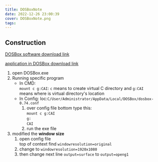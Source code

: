 ```yaml
---
title: DOSBoxNote
date: 2022-12-26 23:00:39
cover: DOSBoxNote.png
tags:
---
```


## Construction

[DOSBox software download link](https://youareaaron0.lanzoub.com/iVj4t00h3g7e)

[application in DOSBox download link](https://lifesea.org/)

1. open DOSBox.exe
2. Running specific program
   - In CMD:  
   `mount c g:CAI`: `c` means to create virtual C directory and `g:CAI` means where is virtual directory's location
   - In Config:
   loc:`C/User/Administrator/AppData/Local/DOSBox/dosbox-0.74.conf`  
     1. over config file bottom type this:  
        `mount c g:CAI`  
        `g:`  
        `CAI`  
     2. run the exe file
3. modified the **window size**
   1. open config file  
      top of context find `windowresolution=original`  
   2. change to `windowresolution=1920x1080`
   3. then change next line `output=surface` to `output=openg1`